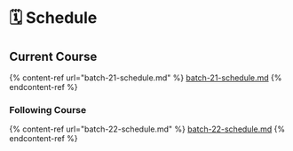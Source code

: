 # 🗓 Schedule

## Current Course

{% content-ref url="batch-21-schedule.md" %}
[batch-21-schedule.md](batch-21-schedule.md)
{% endcontent-ref %}

### Following Course

{% content-ref url="batch-22-schedule.md" %}
[batch-22-schedule.md](batch-22-schedule.md)
{% endcontent-ref %}
